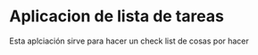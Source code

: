 # Aplicacion de lista de tareas

Esta aplciación sirve para hacer un check list de cosas por hacer 


